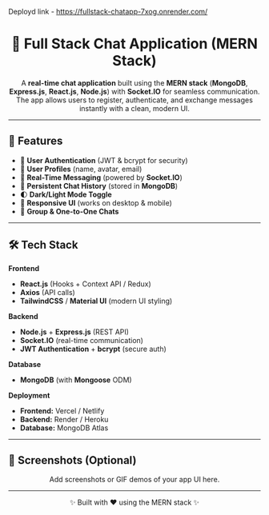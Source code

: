 Deployd link - https://fullstack-chatapp-7xog.onrender.com/

<h1 align="center">💬 Full Stack Chat Application (MERN Stack)</h1>

<p align="center">
A <b>real-time chat application</b> built using the <b>MERN stack</b> 
(<b>MongoDB</b>, <b>Express.js</b>, <b>React.js</b>, <b>Node.js</b>) with <b>Socket.IO</b> 
for seamless communication. The app allows users to register, authenticate, 
and exchange messages instantly with a clean, modern UI.
</p>

---

## 🚀 Features

- 🔐 <b>User Authentication</b> (JWT & bcrypt for security)  
- 👤 <b>User Profiles</b> (name, avatar, email)  
- 💬 <b>Real-Time Messaging</b> (powered by <b>Socket.IO</b>)  
- 📂 <b>Persistent Chat History</b> (stored in <b>MongoDB</b>)  
- 🌓 <b>Dark/Light Mode Toggle</b>  
- 📱 <b>Responsive UI</b> (works on desktop & mobile)  
- 👥 <b>Group & One-to-One Chats</b>  

---

## 🛠️ Tech Stack

**Frontend**  
- **React.js** (Hooks + Context API / Redux)  
- **Axios** (API calls)  
- **TailwindCSS** / **Material UI** (modern UI styling)  

**Backend**  
- **Node.js** + **Express.js** (REST API)  
- **Socket.IO** (real-time communication)  
- **JWT Authentication** + **bcrypt** (secure auth)  

**Database**  
- **MongoDB** (with **Mongoose** ODM)  

**Deployment**  
- **Frontend:** Vercel / Netlify  
- **Backend:** Render / Heroku  
- **Database:** MongoDB Atlas  

---

## 📸 Screenshots (Optional)

<p align="center">
Add screenshots or GIF demos of your app UI here.
</p>

---

<p align="center">✨ Built with ❤️ using the MERN stack ✨</p>

